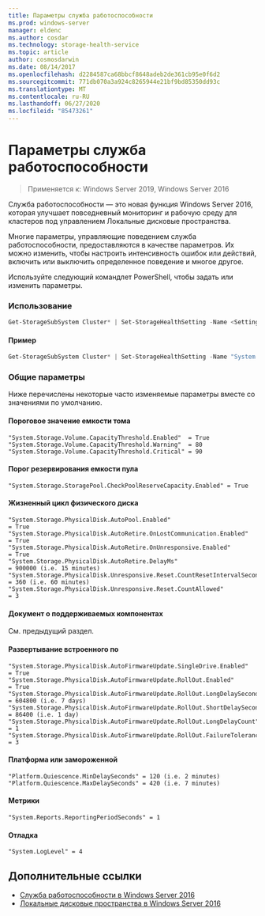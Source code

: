 ```yaml
---
title: Параметры служба работоспособности
ms.prod: windows-server
manager: eldenc
ms.author: cosdar
ms.technology: storage-health-service
ms.topic: article
author: cosmosdarwin
ms.date: 08/14/2017
ms.openlocfilehash: d2284587ca68bbcf8648adeb2de361cb95e0f6d2
ms.sourcegitcommit: 771db070a3a924c8265944e21bf9bd85350dd93c
ms.translationtype: MT
ms.contentlocale: ru-RU
ms.lasthandoff: 06/27/2020
ms.locfileid: "85473261"
---
```

# <a name="health-service-settings"></a>Параметры служба работоспособности

> Применяется к: Windows Server 2019, Windows Server 2016

Служба работоспособности — это новая функция Windows Server 2016, которая улучшает повседневный мониторинг и рабочую среду для кластеров под управлением Локальные дисковые пространства.

Многие параметры, управляющие поведением служба работоспособности, предоставляются в качестве параметров. Их можно изменить, чтобы настроить интенсивность ошибок или действий, включить или выключить определенное поведение и многое другое.

Используйте следующий командлет PowerShell, чтобы задать или изменить параметры.

### <a name="usage"></a>Использование

```PowerShell
Get-StorageSubSystem Cluster* | Set-StorageHealthSetting -Name <SettingName> -Value <Value>
```

#### <a name="example"></a>Пример

```PowerShell
Get-StorageSubSystem Cluster* | Set-StorageHealthSetting -Name "System.Storage.Volume.CapacityThreshold.Warning" -Value 70
```

### <a name="common-settings"></a>Общие параметры

Ниже перечислены некоторые часто изменяемые параметры вместе со значениями по умолчанию.

#### <a name="volume-capacity-threshold"></a>Пороговое значение емкости тома

```
"System.Storage.Volume.CapacityThreshold.Enabled"  = True
"System.Storage.Volume.CapacityThreshold.Warning"  = 80
"System.Storage.Volume.CapacityThreshold.Critical" = 90
```

#### <a name="pool-reserve-capacity-threshold"></a>Порог резервирования емкости пула

```
"System.Storage.StoragePool.CheckPoolReserveCapacity.Enabled" = True
```

#### <a name="physical-disk-lifecycle"></a>Жизненный цикл физического диска

```
"System.Storage.PhysicalDisk.AutoPool.Enabled"                             = True
"System.Storage.PhysicalDisk.AutoRetire.OnLostCommunication.Enabled"       = True
"System.Storage.PhysicalDisk.AutoRetire.OnUnresponsive.Enabled"            = True
"System.Storage.PhysicalDisk.AutoRetire.DelayMs"                           = 900000 (i.e. 15 minutes)
"System.Storage.PhysicalDisk.Unresponsive.Reset.CountResetIntervalSeconds" = 360 (i.e. 60 minutes)
"System.Storage.PhysicalDisk.Unresponsive.Reset.CountAllowed"              = 3
```

#### <a name="supported-components-document"></a>Документ о поддерживаемых компонентах

См. предыдущий раздел.

#### <a name="firmware-rollout"></a>Развертывание встроенного по

```
"System.Storage.PhysicalDisk.AutoFirmwareUpdate.SingleDrive.Enabled"       = True
"System.Storage.PhysicalDisk.AutoFirmwareUpdate.RollOut.Enabled"           = True
"System.Storage.PhysicalDisk.AutoFirmwareUpdate.RollOut.LongDelaySeconds"  = 604800 (i.e. 7 days)
"System.Storage.PhysicalDisk.AutoFirmwareUpdate.RollOut.ShortDelaySeconds" = 86400 (i.e. 1 day)
"System.Storage.PhysicalDisk.AutoFirmwareUpdate.RollOut.LongDelayCount"    = 1
"System.Storage.PhysicalDisk.AutoFirmwareUpdate.RollOut.FailureTolerance"  = 3
```

#### <a name="platform--quiescence"></a>Платформа или замороженной

```
"Platform.Quiescence.MinDelaySeconds" = 120 (i.e. 2 minutes)
"Platform.Quiescence.MaxDelaySeconds" = 420 (i.e. 7 minutes)
```

#### <a name="metrics"></a>Метрики

```
"System.Reports.ReportingPeriodSeconds" = 1
```

#### <a name="debugging"></a>Отладка

```
"System.LogLevel" = 4
```

## <a name="additional-references"></a>Дополнительные ссылки

- [Служба работоспособности в Windows Server 2016](health-service-overview.md)
- [Локальные дисковые пространства в Windows Server 2016](../storage/storage-spaces/storage-spaces-direct-overview.md)
